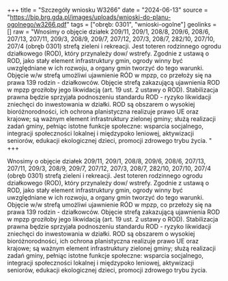 +++
title = "Szczegóły wniosku W3266"
date = "2024-06-13"
source = "https://bip.brg.gda.pl/images/uploads/wnioski-do-planu-ogolnego/w3266.pdf"
tags = ["obręb: 0301", "wnioski-ogolne"]
geolinks = []
raw = "Wnosimy o objęcie działek 209/11, 209/1, 208/8, 209/6, 208/6, 207/13, 207/11, 209/3, 208/9, 209/7, 207/12, 207/3, 208/7, 282/10, 207/10, 207/4 (obręb 0301) strefą zieleni i rekreacji. Jest toteren rodzinnego ogrodu działkowego (ROD), który przynależy dow/  wstrefy. Zgodnie z ustawą o ROD, jako stały element infrastruktury gmin, ogrody winny być uwzględniane w ich rozwoju, a organy gmin tworzyć do tego warunki. Objęcie w/w strefą umożliwi ujawnienie RÓD w mpzp, co przełoży się na prawa 139 rodzin - działkowców. Objęcie strefą zakazującą ujawnienia ROD w mpzp groziłoby jego likwidacją (art. 19 ust. 2 ustawy o ROD). Stabilizacja prawna będzie sprzyjała podnoszeniu standardu ROD - ryzyko likwidacji zniechęci do inwestowania w działki. ROD są obszarem o wysokiej bioróżnorodności, ich ochrona planistyczna realizuje prawo UE oraz krajowe; są ważnym element infrastruktury zielonej gminy; służą realizacji zadań gminy, pełniąc istotne funkcje społeczne: wsparcia socjalnego, integracji społeczności lokalnej i międzypoko  leniowej, aktywizacji seniorów, edukacji ekologicznej dzieci, promocji zdrowego trybu życia. "
+++

Wnosimy o objęcie działek 209/11, 209/1, 208/8, 209/6, 208/6, 207/13, 207/11, 209/3, 208/9, 209/7,
207/12, 207/3, 208/7, 282/10, 207/10, 207/4 (obręb 0301) strefą zieleni i rekreacji. Jest toteren rodzinnego
ogrodu działkowego (ROD), który przynależy dow/  wstrefy. Zgodnie z ustawą o ROD, jako stały element
infrastruktury gmin, ogrody winny być uwzględniane w ich rozwoju, a organy gmin tworzyć do tego warunki.
Objęcie w/w strefą umożliwi ujawnienie RÓD w mpzp, co przełoży się na prawa 139 rodzin - działkowców.
Objęcie strefą zakazującą ujawnienia ROD w mpzp groziłoby jego likwidacją (art. 19 ust. 2 ustawy o ROD).
Stabilizacja prawna będzie sprzyjała podnoszeniu standardu ROD - ryzyko likwidacji zniechęci do inwestowania
w działki. ROD są obszarem o wysokiej bioróżnorodności, ich ochrona planistyczna realizuje prawo UE oraz
krajowe; są ważnym element infrastruktury zielonej gminy; służą realizacji zadań gminy, pełniąc istotne funkcje
społeczne: wsparcia socjalnego, integracji społeczności lokalnej i międzypoko  leniowej, aktywizacji seniorów,
edukacji ekologicznej dzieci, promocji zdrowego trybu życia.




